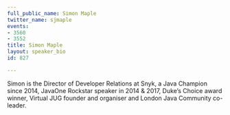```yaml
---
full_public_name: Simon Maple
twitter_name: sjmaple
events:
- 3560
- 3552
title: Simon Maple
layout: speaker_bio
id: 827

---
```

Simon is the Director of Developer Relations at Snyk, a Java Champion since 2014, JavaOne Rockstar speaker in 2014 & 2017, Duke’s Choice award winner, Virtual JUG founder and organiser and London Java Community co-leader.